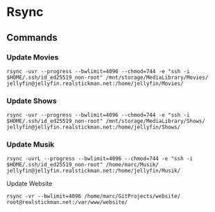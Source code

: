 # Rsync

## Commands

### Update Movies  
```
rsync -uvr --progress --bwlimit=4096 --chmod=744 -e "ssh -i $HOME/.ssh/id_ed25519_non-root" /mnt/storage/MediaLibrary/Movies/ jellyfin@jellyfin.realstickman.net:/home/jellyfin/Movies/
```

### Update Shows  
```
rsync -uvr --progress --bwlimit=4096 --chmod=744 -e "ssh -i $HOME/.ssh/id_ed25519_non-root" /mnt/storage/MediaLibrary/Shows/ jellyfin@jellyfin.realstickman.net:/home/jellyfin/Shows/

```

### Update Musik  
```
rsync -uvrL --progress --bwlimit=4096 --chmod=744 -e "ssh -i $HOME/.ssh/id_ed25519_non-root" /home/marc/Musik/ jellyfin@jellyfin.realstickman.net:/home/jellyfin/Musik/
```

Update Website  
```
rsync -vr --bwlimit=4096 /home/marc/GitProjects/website/ root@realstickman.net:/var/www/website/
```
